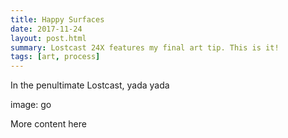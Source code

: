 ```yaml
---
title: Happy Surfaces
date: 2017-11-24
layout: post.html
summary: Lostcast 24X features my final art tip. This is it!
tags: [art, process]
---
```


In the penultimate Lostcast, yada yada

image: go

More content here
